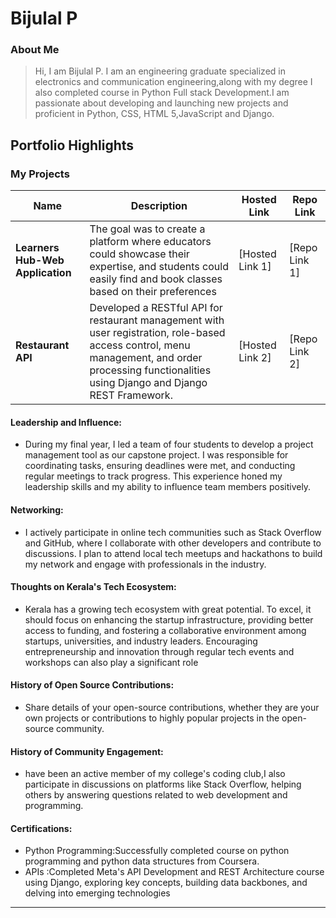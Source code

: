 # Bijulal P

### About Me

> Hi, I am Bijulal P. I am an engineering graduate specialized in electronics and communication engineering,along with my degree I also completed course in Python Full stack Development.I am passionate about developing and launching new projects and proficient in Python, CSS, HTML 5,JavaScript and Django.


## Portfolio Highlights

### My Projects

| Name                | Description                                                               | Hosted Link                              | Repo Link                                                      |
|---------------------|---------------------------------------------------------------------------|------------------------------------------|----------------------------------------------------------------|
| **Learners Hub-Web Application**  |The goal was to create a platform where educators could showcase their expertise, and students could easily find and book classes based on their preferences  | [Hosted Link 1]   | [Repo Link 1]             |
| **Restaurant API**  | Developed a RESTful API for restaurant management with user registration, role-based access control, menu management, and order processing functionalities using Django and Django REST Framework.| [Hosted Link 2]    | [Repo Link 2]            |

#### Leadership and Influence:

- During my final year, I led a team of four students to develop a project management tool as our capstone project. I was responsible for coordinating tasks, ensuring deadlines were met, and conducting regular meetings to track progress. This experience honed my leadership skills and my ability to influence team members positively.

#### Networking:

- I actively participate in online tech communities such as Stack Overflow and GitHub, where I collaborate with other developers and contribute to discussions. I plan to attend local tech meetups and hackathons to build my network and engage with professionals in the industry.


#### Thoughts on Kerala's Tech Ecosystem:

- Kerala has a growing tech ecosystem with great potential. To excel, it should focus on enhancing the startup infrastructure, providing better access to funding, and fostering a collaborative environment among startups, universities, and industry leaders. Encouraging entrepreneurship and innovation through regular tech events and workshops can also play a significant role

#### History of Open Source Contributions:

- Share details of your open-source contributions, whether they are your own projects or contributions to highly popular projects in the open-source community.

#### History of Community Engagement:

-   have been an active member of my college's coding club,I also participate in discussions on platforms like Stack Overflow, helping others by answering questions related to web development and programming.

#### Certifications:

- Python Programming:Successfully completed course on python programming and python data structures from Coursera.
- APIs :Completed Meta's API Development and REST Architecture course using Django, exploring key concepts, building data backbones, and delving into emerging technologies





---
